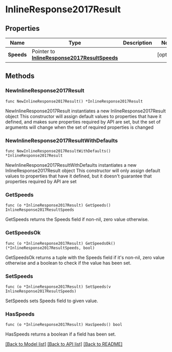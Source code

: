 # InlineResponse2017Result

## Properties

Name | Type | Description | Notes
------------ | ------------- | ------------- | -------------
**Speeds** | Pointer to [**InlineResponse2017ResultSpeeds**](InlineResponse2017ResultSpeeds.md) |  | [optional] 

## Methods

### NewInlineResponse2017Result

`func NewInlineResponse2017Result() *InlineResponse2017Result`

NewInlineResponse2017Result instantiates a new InlineResponse2017Result object
This constructor will assign default values to properties that have it defined,
and makes sure properties required by API are set, but the set of arguments
will change when the set of required properties is changed

### NewInlineResponse2017ResultWithDefaults

`func NewInlineResponse2017ResultWithDefaults() *InlineResponse2017Result`

NewInlineResponse2017ResultWithDefaults instantiates a new InlineResponse2017Result object
This constructor will only assign default values to properties that have it defined,
but it doesn't guarantee that properties required by API are set

### GetSpeeds

`func (o *InlineResponse2017Result) GetSpeeds() InlineResponse2017ResultSpeeds`

GetSpeeds returns the Speeds field if non-nil, zero value otherwise.

### GetSpeedsOk

`func (o *InlineResponse2017Result) GetSpeedsOk() (*InlineResponse2017ResultSpeeds, bool)`

GetSpeedsOk returns a tuple with the Speeds field if it's non-nil, zero value otherwise
and a boolean to check if the value has been set.

### SetSpeeds

`func (o *InlineResponse2017Result) SetSpeeds(v InlineResponse2017ResultSpeeds)`

SetSpeeds sets Speeds field to given value.

### HasSpeeds

`func (o *InlineResponse2017Result) HasSpeeds() bool`

HasSpeeds returns a boolean if a field has been set.


[[Back to Model list]](../README.md#documentation-for-models) [[Back to API list]](../README.md#documentation-for-api-endpoints) [[Back to README]](../README.md)


